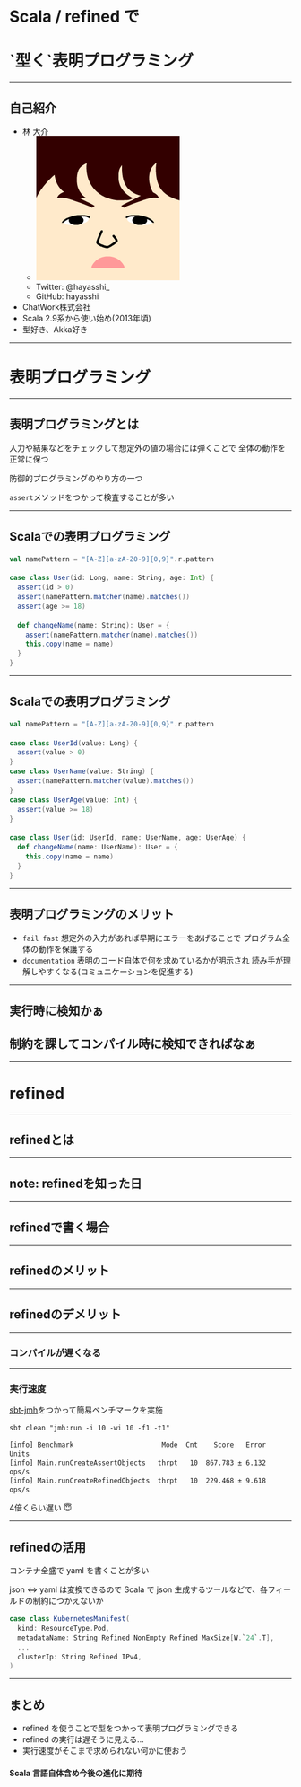 <!--
$theme: gaia
template: default
-->
<!-- page_number: true -->
<!-- $size: 16:9 -->
<!-- footer: 2019-01-24 Scala関西勉強会 -->

# Scala / refined で
# \`型く\`表明プログラミング


---
## 自己紹介

- 林 大介
	- ![40%](images/prof_image.png)
	- Twitter: @hayasshi_
	- GitHub: hayasshi
- ChatWork株式会社
- Scala 2.9系から使い始め(2013年頃)
- 型好き、Akka好き


---
# 表明プログラミング


---
## 表明プログラミングとは

入力や結果などをチェックして想定外の値の場合には弾くことで
全体の動作を正常に保つ

防御的プログラミングのやり方の一つ

`assert`メソッドをつかって検査することが多い


---
## Scalaでの表明プログラミング

```scala
val namePattern = "[A-Z][a-zA-Z0-9]{0,9}".r.pattern

case class User(id: Long, name: String, age: Int) {
  assert(id > 0)
  assert(namePattern.matcher(name).matches())
  assert(age >= 18)
  
  def changeName(name: String): User = {
    assert(namePattern.matcher(name).matches())
    this.copy(name = name)
  }
}
```


---
## Scalaでの表明プログラミング

```scala
val namePattern = "[A-Z][a-zA-Z0-9]{0,9}".r.pattern

case class UserId(value: Long) {
  assert(value > 0)
}
case class UserName(value: String) {
  assert(namePattern.matcher(value).matches())
}
case class UserAge(value: Int) {
  assert(value >= 18)
}

case class User(id: UserId, name: UserName, age: UserAge) {
  def changeName(name: UserName): User = {
    this.copy(name = name)
  }
}
```


---
## 表明プログラミングのメリット

- `fail fast` 想定外の入力があれば早期にエラーをあげることで
プログラム全体の動作を保護する
- `documentation` 表明のコード自体で何を求めているかが明示され
読み手が理解しやすくなる(コミュニケーションを促進する)


---
## 実行時に検知かぁ
## 制約を課してコンパイル時に検知できればなぁ


---
# refined

---
## refinedとは

---
## note: refinedを知った日

---
## refinedで書く場合

---
## refinedのメリット

---
## refinedのデメリット

---
### コンパイルが遅くなる

---
### 実行速度

[sbt-jmh](https://github.com/ktoso/sbt-jmh)をつかって簡易ベンチマークを実施

```
sbt clean "jmh:run -i 10 -wi 10 -f1 -t1"
```

```
[info] Benchmark                      Mode  Cnt    Score   Error  Units
[info] Main.runCreateAssertObjects   thrpt   10  867.783 ± 6.132  ops/s
[info] Main.runCreateRefinedObjects  thrpt   10  229.468 ± 9.618  ops/s
```

4倍くらい遅い 😇

---
## refinedの活用

コンテナ全盛で yaml を書くことが多い

json <=> yaml は変換できるので Scala で json 生成するツールなどで、各フィールドの制約につかえないか

```scala
case class KubernetesManifest(
  kind: ResourceType.Pod,
  metadataName: String Refined NonEmpty Refined MaxSize[W.`24`.T],
  ...
  clusterIp: String Refined IPv4,
)
```


---
## まとめ

- refined を使うことで型をつかって表明プログラミングできる
- refined の実行は遅そうに見える...
- 実行速度がそこまで求められない何かに使おう

#### Scala 言語自体含め今後の進化に期待